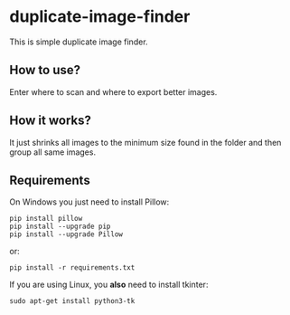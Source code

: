 # duplicate-image-finder
This is simple duplicate image finder.

## How to use?
Enter where to scan and where to export better images.

## How it works?
It just shrinks all images to the minimum size found in the folder and then group all same images.

## Requirements
On Windows you just need to install Pillow:
```
pip install pillow
pip install --upgrade pip
pip install --upgrade Pillow
```
or:
```
pip install -r requirements.txt
```

If you are using Linux, you **also** need to install tkinter:
```
sudo apt-get install python3-tk
```